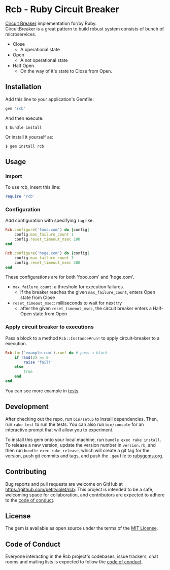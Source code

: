 # Rcb - Ruby Circuit Breaker

[Circuit Breaker](https://martinfowler.com/bliki/CircuitBreaker.html) implementation for/by Ruby.  
CircuitBreaker is a great pattern to build robust system consists of bunch of microservices.

- Close
    - A operational state
- Open
    - A not operational state
- Half Open
    - On the way of it's state to Close from Open.

## Installation

Add this line to your application's Gemfile:

```ruby
gem 'rcb'
```

And then execute:

    $ bundle install

Or install it yourself as:

    $ gem install rcb

## Usage

### Import

To use rcb, insert this line:

```ruby
require 'rcb'
```

### Configuration

Add configuration with specifying `tag` like:

```ruby
Rcb.configure('fooo.com') do |config|
    config.max_failure_count 1
    config.reset_timeout_msec 100
end

Rcb.configure('hoge.com') do |config|
    config.max_failure_count 3
    config.reset_timeout_msec 300
end
```

These configurations are for both 'fooo.com' and 'hoge.com'.

- `max_failure_count`: a threshold for execution failures. 
    - if the breaker reaches the given `max_failure_count`, enters Open state from Close 
- `reset_timeout_msec`: milliseconds to wait for next try
    - after the given `reset_timeout_msec`, the circuit breaker enters a Half-Open state from Open

### Apply circuit breaker to executions

Pass a block to a method `Rcb::Instance#run!` to apply circuit-breaker to a execution.

```ruby
Rcb.for('example.com').run! do # pass a block
    if rand(2) == 0
        raise 'fail!'
    else
        true
    end
end
```

You can see more example in [tests](./test).

## Development

After checking out the repo, run `bin/setup` to install dependencies. Then, run `rake test` to run the tests. You can also run `bin/console` for an interactive prompt that will allow you to experiment.

To install this gem onto your local machine, run `bundle exec rake install`. To release a new version, update the version number in `version.rb`, and then run `bundle exec rake release`, which will create a git tag for the version, push git commits and tags, and push the `.gem` file to [rubygems.org](https://rubygems.org).

## Contributing

Bug reports and pull requests are welcome on GitHub at https://github.com/petitviolet/rcb. This project is intended to be a safe, welcoming space for collaboration, and contributors are expected to adhere to the [code of conduct](https://github.com/petitviolet/rcb/blob/master/CODE_OF_CONDUCT.md).


## License

The gem is available as open source under the terms of the [MIT License](https://opensource.org/licenses/MIT).

## Code of Conduct

Everyone interacting in the Rcb project's codebases, issue trackers, chat rooms and mailing lists is expected to follow the [code of conduct](https://github.com/petitviolet/rcb/blob/master/CODE_OF_CONDUCT.md).
